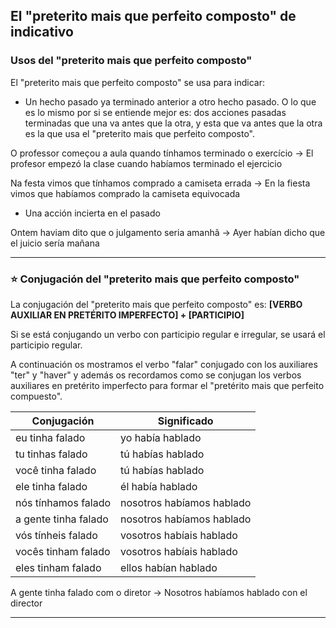 ## El "preterito mais que perfeito composto" de indicativo

### Usos del "preterito mais que perfeito composto"

El "preterito mais que perfeito composto" se usa para indicar:

- Un hecho pasado ya terminado anterior a otro hecho pasado. O lo que es lo mismo por si se entiende mejor es: dos acciones pasadas terminadas que una va antes que la otra, y esta que va antes que la otra es la que usa el "preterito mais que perfeito composto".

O professor começou a aula quando tínhamos terminado o exercício -> El profesor empezó la clase cuando habíamos terminado el ejercicio

Na festa vimos que tínhamos comprado a camiseta errada -> En la fiesta vimos que habíamos comprado la camiseta equivocada


- Una acción incierta en el pasado

Ontem haviam dito que o julgamento seria amanhã -> Ayer habían dicho que el juicio sería mañana  

---


### :star: Conjugación del "preterito mais que perfeito composto"

La conjugación del "preterito mais que perfeito composto" es: **[VERBO AUXILIAR EN PRETÉRITO IMPERFECTO] + [PARTICIPIO]**

Si se está conjugando un verbo con participio regular e  irregular, se usará el participio regular.

A continuación os mostramos el verbo "falar" conjugado con los auxiliares "ter" y "haver" y además os recordamos como  se conjugan los verbos auxiliares en pretérito imperfecto para formar el "pretérito mais que perfeito compuesto".

| Conjugación | Significado |
| ----------- | ----------- |
| eu tinha falado | yo había hablado |
| tu tinhas falado | tú habías hablado |
| você tinha falado | tú habías hablado |
| ele tinha falado | él había hablado |
| nós tínhamos falado | nosotros habíamos hablado |
| a gente tinha falado | nosotros habíamos hablado |
| vós tínheis falado  | vosotros habíais hablado |
| vocês tinham falado | vosotros habíais hablado |
| eles tinham falado | ellos habían hablado |

A gente tinha falado com o diretor -> Nosotros habíamos hablado con el director

---
